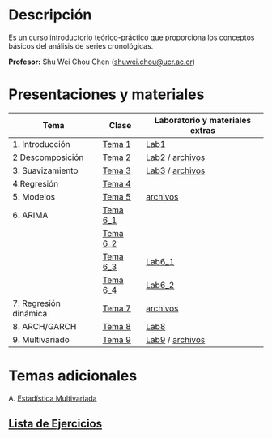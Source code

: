 # Descripción

Es un curso introductorio teórico-práctico que proporciona los conceptos
básicos del análisis de series cronológicas.

**Profesor:** Shu Wei Chou Chen (<shuwei.chou@ucr.ac.cr>)

# Presentaciones y materiales

| Tema | Clase | Laboratorio y materiales extras |
|----------------------|-------------------------|--------------------------|
| 1\. Introducción | [Tema 1](./Tema_1/presentacion.html) | [Lab1](./Tema_1/lab.html) |
| 2 Descomposición | [Tema 2](./Tema_2/presentacion.html) | [Lab2](./Tema_2/lab.html) / [archivos](./Tema_2/Tema_2.zip) |
| 3\. Suavizamiento | [Tema 3](./Tema_3/presentacion.html) | [Lab3](./Tema_3/lab.html) / [archivos](./Tema_3/Tema_3.zip) |
| 4.Regresión | [Tema 4](./Tema_4/presentacion.html) |  |
| 5\. Modelos | [Tema 5](./Tema_5/presentacion.html) | [archivos](./Tema_5/Tema_5.zip) |
| 6\. ARIMA | [Tema 6_1](./Tema_6/presentacion1.html) |  |
|  | [Tema 6_2](./Tema_6/presentacion2.html) |  |
|  | [Tema 6_3](./Tema_6/presentacion3.html) | [Lab6_1](./Tema_6/lab1.html) |
|  | [Tema 6_4](./Tema_6/presentacion4.html) | [Lab6_2](./Tema_6/lab2.html) |
| 7\. Regresión dinámica | [Tema 7](./Tema_7/presentacion.html) | [archivos](./Tema_7/Tema_7.zip) |
| 8\. ARCH/GARCH | [Tema 8](./Tema_8/presentacion.html) | [Lab8](./Tema_8/lab.html) |
| 9\. Multivariado | [Tema 9](./Tema_9/presentacion.html) | [Lab9](./Tema_9/lab.html) / [archivos](./Tema_8/archivos.zip) |

# Temas adicionales

A. [Estadística Multivariada](./Apendice/presentacionA.html)

## [Lista de Ejercicios](https://shuwei325.github.io/series_ej/)
